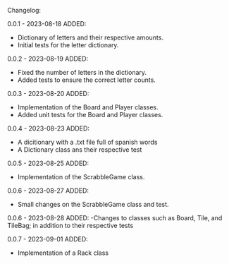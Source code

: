 Changelog:

0.0.1 - 2023-08-18
ADDED:
- Dictionary of letters and their respective amounts.
- Initial tests for the letter dictionary.

0.0.2 - 2023-08-19
ADDED:
- Fixed the number of letters in the dictionary.
- Added tests to ensure the correct letter counts.

0.0.3 - 2023-08-20
ADDED:
- Implementation of the Board and Player classes.
- Added unit tests for the Board and Player classes.

0.0.4 - 2023-08-23
ADDED:
- A dicitionary with a .txt file full of spanish words
- A  Dictionary class  ans their respective test

0.0.5 - 2023-08-25
ADDED:
- Implementation of the ScrabbleGame class.

0.0.6 - 2023-08-27
ADDED:
- Small changes on the ScrabbleGame class and test.

0.0.6 - 2023-08-28
ADDED:
-Changes to classes such as Board, Tile, and TileBag; in addition to their respective tests

0.0.7 - 2023-09-01
ADDED:
- Implementation of a Rack class